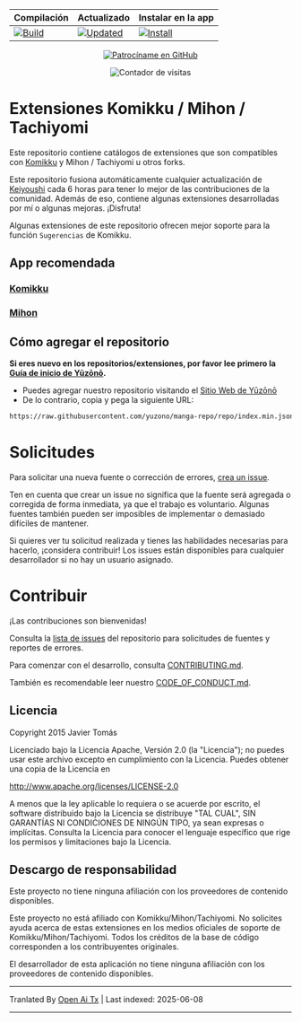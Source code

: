 <div align="center">

| Compilación | Actualizado | Instalar en la app |
|-------------|-------------|--------------------|
| [![Build](https://github.com/yuzono/tachiyomi-extensions/actions/workflows/build_push.yml/badge.svg)](https://github.com/yuzono/tachiyomi-extensions/actions/workflows/build_push.yml) | [![Updated](https://img.shields.io/github/actions/workflow/status/yuzono/tachiyomi-extensions/auto_cherry_pick.yml?label=Updated&labelColor=27303D)](https://github.com/yuzono/tachiyomi-extensions/actions/workflows/auto_cherry_pick.yml) | [![Install](https://img.shields.io/badge/Click%20here%20to%20install%20repo-gray?style=flat&labelColor=red)](https://intradeus.github.io/http-protocol-redirector/?r=tachiyomi://add-repo?url=https://raw.githubusercontent.com/yuzono/manga-repo/repo/index.min.json) |

[![Patrocíname en GitHub](https://custom-icon-badges.demolab.com/badge/-Sponsor-ea4aaa?style=for-the-badge&logo=heart&logoColor=white)](https://github.com/sponsors/cuong-tran "Patrocíname en GitHub")

![Contador de visitas](https://count.getloli.com/get/@yuzono?theme=capoo-2)
</div>

# Extensiones Komikku / Mihon / Tachiyomi

Este repositorio contiene catálogos de extensiones que son compatibles con [Komikku](https://github.com/komikku-app/komikku) y Mihon / Tachiyomi u otros forks.

Este repositorio fusiona automáticamente cualquier actualización de [Keiyoushi](https://github.com/keiyoushi/extensions-source) cada 6 horas para tener lo mejor de las contribuciones de la comunidad. Además de eso, contiene algunas extensiones desarrolladas por mí o algunas mejoras. ¡Disfruta!

Algunas extensiones de este repositorio ofrecen mejor soporte para la función `Sugerencias` de Komikku.

## App recomendada

### [Komikku](https://github.com/komikku-app/komikku)

### [Mihon](https://github.com/mihonapp/mihon)

## Cómo agregar el repositorio

**Si eres nuevo en los repositorios/extensiones, por favor lee primero la [Guía de inicio de Yūzōnō](https://yuzono.github.io/docs/guides/getting-started#adding-the-extension-repo).**

* Puedes agregar nuestro repositorio visitando el [Sitio Web de Yūzōnō](https://yuzono.github.io/add-repo)
* De lo contrario, copia y pega la siguiente URL:

```html
https://raw.githubusercontent.com/yuzono/manga-repo/repo/index.min.json
```

# Solicitudes

Para solicitar una nueva fuente o corrección de errores, [crea un issue](https://github.com/yuzono/tachiyomi-extensions/issues/new/choose).

Ten en cuenta que crear un issue no significa que la fuente será agregada o corregida de forma inmediata,
ya que el trabajo es voluntario. Algunas fuentes también pueden ser imposibles de implementar o demasiado difíciles de mantener.

Si quieres ver tu solicitud realizada y tienes las habilidades necesarias para hacerlo, ¡considera contribuir!
Los issues están disponibles para cualquier desarrollador si no hay un usuario asignado.

# Contribuir

¡Las contribuciones son bienvenidas!

Consulta la [lista de issues](https://github.com/yuzono/tachiyomi-extensions/issues) del repositorio para solicitudes de fuentes y reportes de errores.

Para comenzar con el desarrollo, consulta [CONTRIBUTING.md](./CONTRIBUTING.md).

También es recomendable leer nuestro [CODE_OF_CONDUCT.md](./CODE_OF_CONDUCT.md).

## Licencia

Copyright 2015 Javier Tomás

Licenciado bajo la Licencia Apache, Versión 2.0 (la "Licencia");
no puedes usar este archivo excepto en cumplimiento con la Licencia.
Puedes obtener una copia de la Licencia en

http://www.apache.org/licenses/LICENSE-2.0

A menos que la ley aplicable lo requiera o se acuerde por escrito, el software
distribuido bajo la Licencia se distribuye "TAL CUAL",
SIN GARANTÍAS NI CONDICIONES DE NINGÚN TIPO, ya sean expresas o implícitas.
Consulta la Licencia para conocer el lenguaje específico que rige los permisos y
limitaciones bajo la Licencia.

## Descargo de responsabilidad

Este proyecto no tiene ninguna afiliación con los proveedores de contenido disponibles.

Este proyecto no está afiliado con Komikku/Mihon/Tachiyomi. No solicites ayuda acerca de estas extensiones en los
medios oficiales de soporte de Komikku/Mihon/Tachiyomi. Todos los créditos de la base de código corresponden a los contribuyentes originales.

El desarrollador de esta aplicación no tiene ninguna afiliación con los proveedores de contenido disponibles.

---

Tranlated By [Open Ai Tx](https://github.com/OpenAiTx/OpenAiTx) | Last indexed: 2025-06-08

---